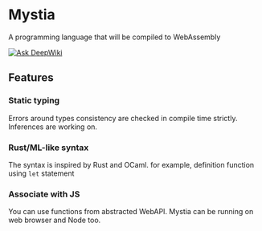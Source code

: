 # Mystia
A programming language that will be compiled to WebAssembly

[![Ask DeepWiki](https://deepwiki.com/badge.svg)](https://deepwiki.com/KajizukaTaichi/mystia)

## Features
### Static typing
Errors around types consistency are checked in compile time strictly. Inferences are working on.
### Rust/ML-like syntax
The syntax is inspired by Rust and OCaml. for example, definition function using `let` statement
### Associate with JS
You can use functions from abstracted WebAPI. Mystia can be running on web browser and Node too.
